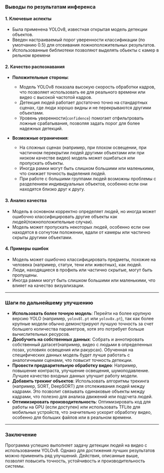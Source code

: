 ### Выводы по результатам инференса

#### 1. **Ключевые аспекты**
   - Была применена YOLOv8, известная открытая модель детекции объектов.
   - Введен настраиваемый порог уверенности классификации (по умолчанию 0.5) для отсеивания ложноположительных результатов.
   - Использованные библиотеки позволяют выделять обьекты с камер в рельном времени 

#### 2. **Качество распознавания**
   - **Положительные стороны**:
     - Модель YOLOv8 показала высокую скорость обработки кадров, что позволяет использовать ее для реального времени или видео с высокой частотой кадров.
     - Детекция людей работает достаточно точно на стандартных сценах, где люди хорошо видны и не перекрываются другими объектами.
     - Уровень уверенности(`confidence`) помогает отфильтровать ложные срабатывания, позволяя задать порог для более надежных детекций.

   - **Возможные ограничения**:
     - На сложных сценах (например, при плохом освещении, при частичном перекрытии людей другими объектами или при низком качестве видео) модель может ошибаться или пропускать объекты.
     - Иногда рамки могут быть слишком большими или маленькими, что снижает точность выделения людей.
     - При работе с большими группами людей возможны проблемы с разделением индивидуальных объектов, особенно если они находятся близко друг к другу.

#### 3. **Анализ качества**
   - Модель в основном корректно определяет людей, но иногда может ошибочно классифицировать другие объекты как людей(ложноположительные случаи).
   - Модель может пропускать некоторых людей, особенно если они находятся в согнутом положении, вдали от камеры или частично скрыты другими объектами.
 
#### 4. **Примеры ошибок**
   - Модель может ошибочно классифицировать предметы, похожие на человека (например, статуи, тени или животных), как людей.
   - Люди, находящиеся в профиль или частично скрытые, могут быть пропущены.
   - Иногда рамки могут быть слишком большими или маленькими, что влияет на качество визуализации.

---

### Шаги по дальнейшему улучшению

- **Использовать более точную модель**: Перейти на более крупную версию YOLO (например, `yolov8l.pt` или `yolov8x.pt`), так как более крупные модели обычно демонстрируют лучшую точность за счет большего количества параметров, хотя это потребует больше вычислительных ресурсов.
- **Дообучить на собственных данных**: Собрать и аннотировать собственный датасет(например, видео с людьми в определенных позах, условиях освещения или ракурсах). Обученная на специфических данных модель будет лучше работать с аналогичными сценами, что повысит точность детекции.
- **Провести предварительную обработку видео**: Например, повышение контраста, улучшение освещения, шумоподавление. Лучшее качество входных данных улучшит работу модели.
- **Добавить трекинг объектов**: Использовать алгоритмы трекинга (например, SORT, DeepSORT) для отслеживания людей между кадрами. Это позволит связывать одинаковые объекты между кадрами, что полезно для анализа движений или подсчета людей.
- **Оптимизировать производительность**: Оптимизировать код для работы на GPU (если доступен) или использовать TFLite для мобильных устройств, что значительно ускорит обработку видео, особенно для больших файлов или в реальном времени.

---

### Заключение

Программа успешно выполняет задачу детекции людей на видео с использованием YOLOv8. Однако для достижения лучших результатов можно применить ряд улучшений.
Действия, описанные выше, позволят повысить точность, устойчивость и производительность системы.